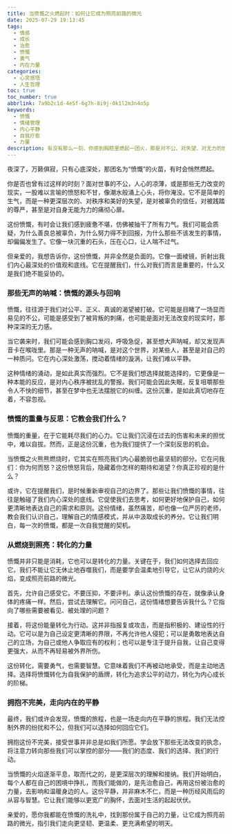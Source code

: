 ```yaml
---
title: 当愤慨之火燃起时：如何让它成为照亮前路的微光
date: 2025-07-29 19:13:45
tags:
  - 情感
  - 成长
  - 治愈
  - 愤慨
  - 勇气
  - 内在力量
categories:
  - 心灵感悟
  - 人生哲理
toc: true
toc_number: true
abbrlink: 7a9b2c1d-4e5f-6g7h-8i9j-0k1l2m3n4o5p
keywords:
  - 愤慨
  - 情绪管理
  - 内心平静
  - 自我疗愈
  - 力量
description: 有没有那么一刻，你感到胸腔里燃起一团火，那是对不公、对失望、对无力的愤慨？它灼烧着你的心，让你感到疲惫，甚至迷茫。但亲爱的，请相信，这股看似负面的力量，并非全然是摧毁。它更像是一面镜子，映照出我们内心深处最珍视的价值，也可能是一束微光，指引我们走向更坚韧、更温柔的自己。今天，让我们一起探索，如何将这份沉重的愤慨，温柔地转化为前行的动力。
---
```


夜深了，万籁俱寂，只有心底深处，那团名为“愤慨”的火苗，有时会悄然燃起。

你是否也曾有过这样的时刻？面对世事的不公，人心的凉薄，或是那些无力改变的现实，一股难以言喻的愤怒和不甘，像潮水般涌上心头，将你淹没。它不是简单的生气，而是一种更深层次的、对秩序和美好的失望，是对被辜负的信任，对被践踏的尊严，甚至是对自身无能为力的痛彻心扉。

这份愤慨，有时会让我们感到疲惫不堪，仿佛被抽干了所有力气。我们可能会质疑，为什么善良总被辜负，为什么努力得不到回报，为什么那些不该发生的事情，却偏偏发生了。它像一块沉重的石头，压在心口，让人喘不过气。

但亲爱的，我想告诉你，这份愤慨，并非全然是负面的。它像一面棱镜，折射出我们内心最深处的价值观和底线。它在提醒我们，什么对我们而言是重要的，什么又是我们绝不能妥协的。

### 那些无声的呐喊：愤慨的源头与回响

愤慨，往往源于我们对公平、正义、真诚的渴望被打破。它可能是目睹了一场显而易见的不公，可能是感受到了被背叛的刺痛，也可能是面对无法改变的现实时，那种深深的无力感。

当它袭来时，我们可能会感到胸口发闷，呼吸急促，甚至想大声呐喊，却又发现声音卡在喉咙里。那是一种无声的呐喊，是对这个世界，对某些人，甚至是对自己的一种质问。它在内心深处激荡，搅动着情绪的漩涡，让我们难以平静。

这种情绪的涌动，是如此真实而强烈。它不是我们想选择就能选择的，它更像是一种本能的反应，是对内心秩序被扰乱的警报。我们可能会因此失眠，反复咀嚼那些令人不快的细节，甚至在梦中也无法摆脱它的纠缠。这份沉重，是如此真切地存在着，不容忽视。

### 愤慨的重量与反思：它教会我们什么？

愤慨的重量，在于它能耗尽我们的心力。它让我们沉浸在过去的伤害和未来的担忧中，难以自拔。然而，正是这份沉重，也为我们提供了一个深刻反思的机会。

当愤慨之火熊熊燃烧时，它其实在照亮我们内心最脆弱也最坚韧的部分。它在问我们：你为何而怒？这份愤怒背后，隐藏着你怎样的期待和渴望？你真正珍视的是什么？

或许，它在提醒我们，是时候重新审视自己的边界了。那些让我们愤慨的事情，往往是触碰了我们内心深处的底线。它促使我们去思考，如何更好地保护自己，如何更清晰地表达自己的需求和原则。这份情绪，虽然痛苦，却也像一位严厉的老师，教会我们认识自己，理解自己的情感模式，并从中汲取成长的养分。它让我们明白，每一次的愤慨，都是一次自我觉醒的契机。

### 从燃烧到照亮：转化的力量

愤慨并非只能是消耗，它也可以是转化的力量。关键在于，我们如何选择去回应它。我们不能让它无休止地吞噬我们，而是要学会温柔地引导它，让它从灼烧的火焰，变成照亮前路的微光。

首先，允许自己感受它。不要压抑，不要评判。承认这份愤慨的存在，就像承认身体的疼痛一样。然后，尝试去理解它。问问自己，这份情绪想要告诉我什么？它指向了哪些需要被看见、被处理的问题？

接着，将这份能量转化为行动。这并非指报复或攻击，而是指积极的、建设性的行动。它可以是为自己设定更清晰的界限，不再允许他人侵犯；可以是勇敢地表达自己的立场，为自己或他人争取应有的权利；也可以是专注于提升自我，让自己变得更强大，从而不再轻易被外界所伤。

这份转化，需要勇气，也需要智慧。它意味着我们不再被动地承受，而是主动地选择。选择将愤慨转化为自我保护的盾牌，转化为追求公平的动力，转化为内心成长的阶梯。

### 拥抱不完美，走向内在的平静

最终，我们或许会发现，愤慨的旅程，也是一场走向内在平静的旅程。我们无法控制外界的纷扰和不公，但我们可以选择如何回应它们。

拥抱这份不完美，接受世事并非总是如我们所愿。学会放下那些无法改变的执念，将注意力转向那些我们可以掌控的部分——我们的态度、我们的选择、我们的行动。

当愤慨的火焰逐渐平息，取而代之的，是更深层次的理解和接纳。我们开始明白，每个人都在自己的困境中挣扎，而我们能做的，是先治愈自己，再用这份被治愈的力量，去影响和温暖身边的人。这份平静，并非麻木不仁，而是一种历经风雨后的从容与智慧。它让我们能够以更宽广的胸怀，去面对生活的起起伏伏。

亲爱的，愿你我都能在愤慨的洗礼中，找到那份属于自己的力量，让它成为照亮前路的微光，指引我们走向更坚韧、更温柔、更充满希望的明天。